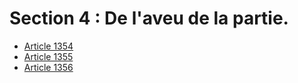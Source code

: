 # Section 4 : De l'aveu de la partie.

- [Article 1354](article-1354.md)
- [Article 1355](article-1355.md)
- [Article 1356](article-1356.md)
